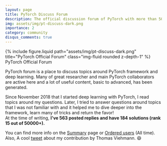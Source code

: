 ```yaml
---
layout: page
title: PyTorch Discuss Forum
description: The official discussion forum of PyTorch with more than 50 thousands members and authors of PyTorch
img: assets/img/pt-discuss-dark.png
importance: 2
category: community
disqus_comments: true
---
```


<div class="row">
    <div class="col-sm mt-3 mt-md-0">
        {% include figure.liquid path="assets/img/pt-discuss-dark.png" title="PyTorch Official Forum" class="img-fluid rounded z-depth-1" %}
    </div>
</div>
<div class="caption">
    PyTorch Official Forum
</div>

PyTorch forum is a place to discuss topics around PyTorch framework and deep learning. Many of great researcher and main PyTorch collaborators are active here and a lot of useful content, basic to advanced, has been generated.

Since November 2018 that I started deep learning with PyTorch, I read topics around my questions. Later, I tried to answer questions around topics that I was not familiar with and it helped me to dive deeper into the framework, learn many of tricks and return the favor!<br> At the time of writing, <strong>I've 563 posted replies and have 184 solutions (rank 15 out of 50000+).</strong>

You can find more info on the <a href="https://discuss.pytorch.org/u/nikronic/summary">Summary</a> page or <a href="https://discuss.pytorch.org/u?order=likes_received&period=all">Ordered users</a> (All time). Also, A cool <a href="https://twitter.com/ThomasViehmann/status/1309794697049714689">tweet</a> about my contribution by Thomas Viehmann. :smile:
